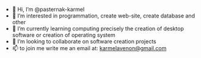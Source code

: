 - 👋 Hi, I’m @pasternak-karmel
- 👀 I’m interested in programmation, create web-site, create database and other
- 🌱 I’m currently learning computing precisely the creation of desktop software or creation of operating system
- 💞️ I’m looking to collaborate on software creation projects
- 📫 to join me write me an email at: karmelavenon@gmail.com

<!---
pasternak-karmel/pasternak-karmel is a ✨ special ✨ repository because its `README.md` (this file) appears on your GitHub profile.
You can click the Preview link to take a look at your changes.
--->
